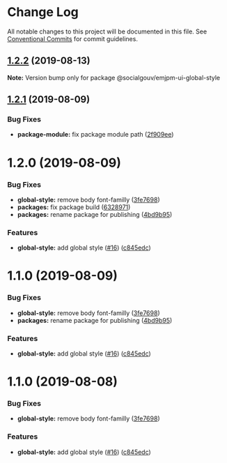 # Change Log

All notable changes to this project will be documented in this file.
See [Conventional Commits](https://conventionalcommits.org) for commit guidelines.

## [1.2.2](https://github.com/SocialGouv/emjpm-design-system/compare/@socialgouv/emjpm-ui-global-style@1.2.1...@socialgouv/emjpm-ui-global-style@1.2.2) (2019-08-13)

**Note:** Version bump only for package @socialgouv/emjpm-ui-global-style





## [1.2.1](https://github.com/SocialGouv/emjpm-design-system/compare/@socialgouv/emjpm-ui-global-style@1.2.0...@socialgouv/emjpm-ui-global-style@1.2.1) (2019-08-09)


### Bug Fixes

* **package-module:** fix package module path ([2f909ee](https://github.com/SocialGouv/emjpm-design-system/commit/2f909ee))





# 1.2.0 (2019-08-09)


### Bug Fixes

* **global-style:** remove body font-familly ([3fe7698](https://github.com/SocialGouv/emjpm-design-system/commit/3fe7698))
* **packages:** fix package build ([6328971](https://github.com/SocialGouv/emjpm-design-system/commit/6328971))
* **packages:** rename package for publishing ([4bd9b95](https://github.com/SocialGouv/emjpm-design-system/commit/4bd9b95))


### Features

* **global-style:** add global style ([#16](https://github.com/SocialGouv/emjpm-design-system/issues/16)) ([c845edc](https://github.com/SocialGouv/emjpm-design-system/commit/c845edc))





# 1.1.0 (2019-08-09)


### Bug Fixes

* **global-style:** remove body font-familly ([3fe7698](https://github.com/SocialGouv/emjpm-design-system/commit/3fe7698))
* **packages:** rename package for publishing ([4bd9b95](https://github.com/SocialGouv/emjpm-design-system/commit/4bd9b95))


### Features

* **global-style:** add global style ([#16](https://github.com/SocialGouv/emjpm-design-system/issues/16)) ([c845edc](https://github.com/SocialGouv/emjpm-design-system/commit/c845edc))





# 1.1.0 (2019-08-08)


### Bug Fixes

* **global-style:** remove body font-familly ([3fe7698](https://github.com/SocialGouv/emjpm-design-system/commit/3fe7698))


### Features

* **global-style:** add global style ([#16](https://github.com/SocialGouv/emjpm-design-system/issues/16)) ([c845edc](https://github.com/SocialGouv/emjpm-design-system/commit/c845edc))
